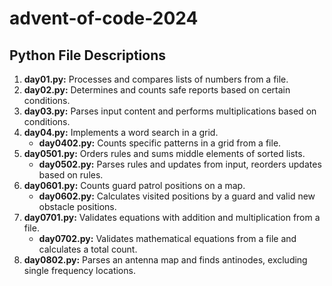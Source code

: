 # advent-of-code-2024

## Python File Descriptions

1. **day01.py:** Processes and compares lists of numbers from a file.
2. **day02.py:** Determines and counts safe reports based on certain conditions.
3. **day03.py:** Parses input content and performs multiplications based on conditions.
4. **day04.py:** Implements a word search in a grid.
   - **day0402.py:** Counts specific patterns in a grid from a file.
5. **day0501.py:** Orders rules and sums middle elements of sorted lists.
   - **day0502.py:** Parses rules and updates from input, reorders updates based on rules.
6. **day0601.py:** Counts guard patrol positions on a map.
   - **day0602.py:** Calculates visited positions by a guard and valid new obstacle positions.
7. **day0701.py:** Validates equations with addition and multiplication from a file.
   - **day0702.py:** Validates mathematical equations from a file and calculates a total count.
8. **day0802.py:** Parses an antenna map and finds antinodes, excluding single frequency locations.
